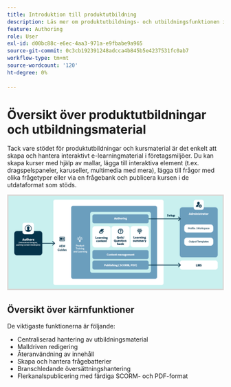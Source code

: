 ```yaml
---
title: Introduktion till produktutbildning
description: Läs mer om produktutbildnings- och utbildningsfunktionen i Adobe Experience Manager Guides.
feature: Authoring
role: User
exl-id: d00bc88c-e6ec-4aa3-971a-e9fbabe9a965
source-git-commit: 0c3cb192391248adcca4b845b5e4237531fc0ab7
workflow-type: tm+mt
source-wordcount: '120'
ht-degree: 0%

---
```


# Översikt över produktutbildningar och utbildningsmaterial

Tack vare stödet för produktutbildningar och kursmaterial är det enkelt att skapa och hantera interaktivt e-learningmaterial i företagsmiljöer. Du kan skapa kurser med hjälp av mallar, lägga till interaktiva element (t.ex. dragspelspaneler, karuseller, multimedia med mera), lägga till frågor med olika frågetyper eller via en frågebank och publicera kursen i de utdataformat som stöds.

![](assets/learning-and-training-content-components-new.png)

## Översikt över kärnfunktioner

De viktigaste funktionerna är följande:

- Centraliserad hantering av utbildningsmaterial
- Malldriven redigering
- Återanvändning av innehåll
- Skapa och hantera frågebatterier
- Branschledande översättningshantering
- Flerkanalspublicering med färdiga SCORM- och PDF-format
